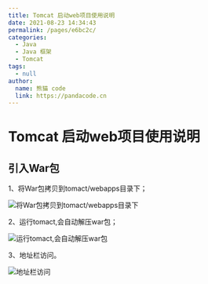```yaml
---
title: Tomcat 启动web项目使用说明
date: 2021-08-23 14:34:43
permalink: /pages/e6bc2c/
categories: 
  - Java
  - Java 框架
  - Tomcat
tags: 
  - null
author: 
  name: 熊猫 code
  link: https://pandacode.cn
---
```

# Tomcat 启动web项目使用说明

## 引入War包

1、将War包拷贝到tomact/webapps目录下；

![将War包拷贝到tomact/webapps目录下](https://cdn.jsdelivr.net/gh/guoshunfa/files/blog/202109111257654.png)

2、运行tomact,会自动解压war包；

![运行tomact,会自动解压war包](https://cdn.jsdelivr.net/gh/guoshunfa/files/blog/202109111257096.png)

3、地址栏访问。

![地址栏访问](https://cdn.jsdelivr.net/gh/guoshunfa/files/blog/202109111257873.png)
